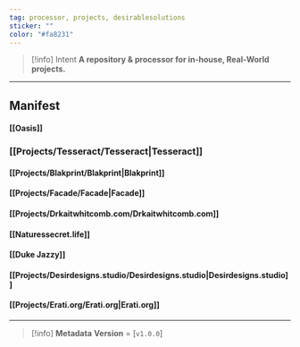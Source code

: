 ```yaml
---
tag: processor, projects, desirablesolutions
sticker: ""
color: "#fa8231"
---
```

> [!info] Intent
> **A repository & processor for in-house, Real-World projects.**

---
##  Manifest
#### [[Oasis]]
### [[Projects/Tesseract/Tesseract|Tesseract]]
#### [[Projects/Blakprint/Blakprint|Blakprint]]
#### [[Projects/Facade/Facade|Facade]]
#### [[Projects/Drkaitwhitcomb.com/Drkaitwhitcomb.com]]
#### [[Naturessecret.life]]
#### [[Duke Jazzy]]
#### [[Projects/Desirdesigns.studio/Desirdesigns.studio|Desirdesigns.studio]]
#### [[Projects/Erati.org/Erati.org|Erati.org]]
---
> [!info] **Metadata**
> **Version** = [`v1.0.0`]

